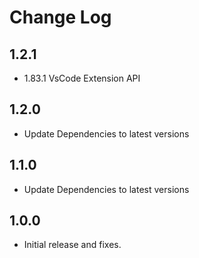 # Change Log

## 1.2.1

- 1.83.1 VsCode Extension API

## 1.2.0

- Update Dependencies to latest versions

## 1.1.0

- Update Dependencies to latest versions

## 1.0.0

- Initial release and fixes.
